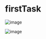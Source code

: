 # firstTask


![image](https://github.com/yazeedk/firstTask/assets/36983323/ef637ed5-fca1-4caa-ae57-3a573d0b5921)

![image](https://github.com/yazeedk/firstTask/assets/36983323/e4fc30d3-9daf-4072-aca2-9df8de795f9d)

